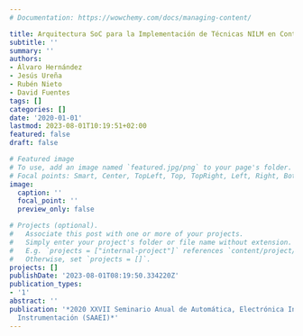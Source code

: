 ```yaml
---
# Documentation: https://wowchemy.com/docs/managing-content/

title: Arquitectura SoC para la Implementación de Técnicas NILM en Contadores Inteligentes
subtitle: ''
summary: ''
authors:
- Álvaro Hernández
- Jesús Ureña
- Rubén Nieto
- David Fuentes
tags: []
categories: []
date: '2020-01-01'
lastmod: 2023-08-01T10:19:51+02:00
featured: false
draft: false

# Featured image
# To use, add an image named `featured.jpg/png` to your page's folder.
# Focal points: Smart, Center, TopLeft, Top, TopRight, Left, Right, BottomLeft, Bottom, BottomRight.
image:
  caption: ''
  focal_point: ''
  preview_only: false

# Projects (optional).
#   Associate this post with one or more of your projects.
#   Simply enter your project's folder or file name without extension.
#   E.g. `projects = ["internal-project"]` references `content/project/deep-learning/index.md`.
#   Otherwise, set `projects = []`.
projects: []
publishDate: '2023-08-01T08:19:50.334220Z'
publication_types:
- '1'
abstract: ''
publication: '*2020 XXVII Seminario Anual de Automática, Electrónica Industrial e
  Instrumentación (SAAEI)*'
---
```

